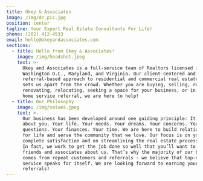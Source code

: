```yaml
---
title: Okey & Associates
image: /img/dc_pic.jpg
position: center
tagline: Your Expert Real Estate Consultants For Life!
phone: (202) 412-4533
email: hello@okeyandassociates.com
sections:
  - title: Hello from Okey & Associates!
    image: /img/headshot.jpeg
    text: >-
      Okey and Associates is a full-service team of Realtors licensed in
      Washington D.C., Maryland, and Virginia. Our client-centered and
      referral-based approach to residential and commercial real estate is what
      sets us apart from the crowd. Whether you are buying, selling, renting,
      renovating, relocating, seeking a space for your business, or in need of a
      home service referral, we are here to help!
  - title: Our Philosophy
    image: /img/values.jpeg
    text: >-
      Our business has been developed around one guiding principle: It’s all
      about you. Your life. Your needs. Your dreams. Your concerns. Your
      questions. Your finances. Your time. We are here to build relationships
      for life and serve the community that we love. Our focus is on your
      complete satisfaction and on streamlining the real estate process for you.
      In fact, we work to get the job done so well that you’ll want to tell your
      friends and associates about us. That’s why the majority of our business
      comes from repeat customers and referrals - we believe that top-notch
      service speaks for itself. We are looking forward to earning your
      referrals!
---
```


